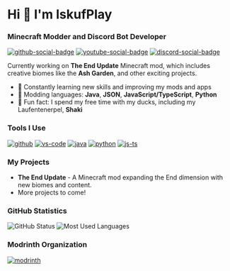 # Hi 👋 I'm IskufPlay

### Minecraft Modder and Discord Bot Developer

[![github-social-badge](https://img.shields.io/github/stars/Kaisoneo?style=for-the-badge&logo=github&logoColor=%23ffffff&label=GitHub&labelColor=%234b0082&color=%231f1f1f&link=https%3A%2F%2Fgithub.com%2FKaisoneo)](https://github.com/IskufPlay)
[![youtube-social-badge](https://img.shields.io/youtube/channel/subscribers/UC7DdmXgZY6xBt352O7xME7A?style=for-the-badge&logo=youtube&logoColor=%23ffffff&label=YouTube&labelColor=%234b0082&color=%231f1f1f&link=https%3A%2F%2Fyoutube.com%2F%40kaisode%3Fsi%3D-akqU2LLdCHg3z-D)](https://youtube.com/@IskufPlay?si=-akqU2LLdCHg3z-D)
[![discord-social-badge](https://img.shields.io/discord/1289901579339698187?style=for-the-badge&logo=Discord&logoColor=%23ffffff&label=Discord&labelColor=%234b0082&color=%231f1f1f&link=https%3A%2F%2Fdiscord.gg%2FAQmdSpcYGc)](https://discord.gg/AQmdSpcYGc)

Currently working on **The End Update** Minecraft mod, which includes creative biomes like the **Ash Garden**, and other exciting projects.

- 🌱 Constantly learning new skills and improving my mods and apps
- 🔨 Modding languages: **Java**, **JSON**, **JavaScript/TypeScript**, **Python**
- 🦆 Fun fact: I spend my free time with my ducks, including my Laufentenerpel, **Shaki**

### Tools I Use

[![github](https://cdn.jsdelivr.net/npm/@intergrav/devins-badges@3.2.0/assets/compact-minimal/available/github_vector.svg)](https://github.com/)
[![vs-code](https://camo.githubusercontent.com/117d2358c2e3294a00b5baa6408372971a7e0164ae0a6a8e526fa49821799062/68747470733a2f2f6c69656f6e73747564696f732e6769746875622e696f2f6173736574732f76312f62616467652f636f6d706163742d6d696e696d616c2f7376672f7673636f6469756d2e737667)](https://code.visualstudio.com/)
[![java](https://cdn.jsdelivr.net/npm/@intergrav/devins-badges@3/assets/compact-minimal/built-with/java_vector.svg)](https://www.java.com/en/)
[![python](https://cdn.jsdelivr.net/npm/@intergrav/devins-badges@3/assets/compact-minimal/built-with/python_vector.svg)](https://www.python.org/)
[![js-ts](https://cdn.jsdelivr.net/npm/@intergrav/devins-badges@3/assets/compact-minimal/built-with/javascript_vector.svg)](https://www.javascript.com/)

### My Projects

- **The End Update** - A Minecraft mod expanding the End dimension with new biomes and content.
- More projects to come!

### GitHub Statistics

![GitHub Status](https://github-readme-stats.vercel.app/api?username=Kaisoneo&show_icons=true&locale=en&title_color=4b0082&bg_color=11111d&text_color=ffffff&icon_color=4b0082&border_color=000)
![Most Used Languages](https://github-readme-stats.vercel.app/api/top-langs?username=Kaisoneo&locale=en&layout=compact&title_color=4b0082&bg_color=11111d&text_color=ffffff&icon_color=4b0082&border_color=000)

### Modrinth Organization

[![modrinth](https://img.shields.io/badge/modrinth-555555?style=for-the-badge&logo=modrinth&logoColor=white)](https://modrinth.com/organization/creakling)
